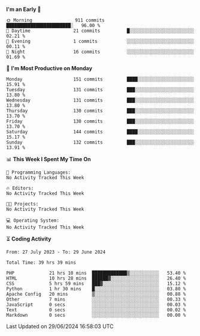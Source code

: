 
<!--START_SECTION:week-->
**I'm an Early 🐤** 

```text
🌞 Morning                911 commits         ████████████████████████░   96.00 % 
🌆 Daytime                21 commits          █░░░░░░░░░░░░░░░░░░░░░░░░   02.21 % 
🌃 Evening                1 commits           ░░░░░░░░░░░░░░░░░░░░░░░░░   00.11 % 
🌙 Night                  16 commits          ░░░░░░░░░░░░░░░░░░░░░░░░░   01.69 % 
```
📅 **I'm Most Productive on Monday** 

```text
Monday                   151 commits         ████░░░░░░░░░░░░░░░░░░░░░   15.91 % 
Tuesday                  131 commits         ███░░░░░░░░░░░░░░░░░░░░░░   13.80 % 
Wednesday                131 commits         ███░░░░░░░░░░░░░░░░░░░░░░   13.80 % 
Thursday                 130 commits         ███░░░░░░░░░░░░░░░░░░░░░░   13.70 % 
Friday                   130 commits         ███░░░░░░░░░░░░░░░░░░░░░░   13.70 % 
Saturday                 144 commits         ████░░░░░░░░░░░░░░░░░░░░░   15.17 % 
Sunday                   132 commits         ███░░░░░░░░░░░░░░░░░░░░░░   13.91 % 
```


📊 **This Week I Spent My Time On** 

```text
💬 Programming Languages: 
No Activity Tracked This Week

🔥 Editors: 
No Activity Tracked This Week

🐱‍💻 Projects: 
No Activity Tracked This Week

💻 Operating System: 
No Activity Tracked This Week
```


<!--END_SECTION:week-->

⏳ **Coding Activity**

<!--START_SECTION:alltime-->

```text
From: 27 July 2023 - To: 29 June 2024

Total Time: 39 hrs 39 mins

PHP             21 hrs 10 mins  █████████████▒░░░░░░░░░░░   53.40 %
HTML            10 hrs 28 mins  ██████▓░░░░░░░░░░░░░░░░░░   26.40 %
CSS             5 hrs 59 mins   ███▓░░░░░░░░░░░░░░░░░░░░░   15.12 %
Python          1 hr 30 mins    █░░░░░░░░░░░░░░░░░░░░░░░░   03.80 %
Apache Config   20 mins         ▒░░░░░░░░░░░░░░░░░░░░░░░░   00.88 %
Other           7 mins          ░░░░░░░░░░░░░░░░░░░░░░░░░   00.33 %
JavaScript      0 secs          ░░░░░░░░░░░░░░░░░░░░░░░░░   00.03 %
Text            0 secs          ░░░░░░░░░░░░░░░░░░░░░░░░░   00.02 %
Markdown        0 secs          ░░░░░░░░░░░░░░░░░░░░░░░░░   00.00 %
```

<!--END_SECTION:alltime-->
<!--START_SECTION:date-->

 Last Updated on 29/06/2024 16:58:03 UTC
<!--END_SECTION:date-->

